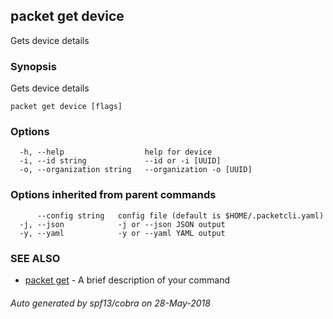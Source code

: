 ## packet get device

Gets device details

### Synopsis

Gets device details

```
packet get device [flags]
```

### Options

```
  -h, --help                  help for device
  -i, --id string             --id or -i [UUID]
  -o, --organization string   --organization -o [UUID]
```

### Options inherited from parent commands

```
      --config string   config file (default is $HOME/.packetcli.yaml)
  -j, --json            -j or --json JSON output
  -y, --yaml            -y or --yaml YAML output
```

### SEE ALSO

* [packet get](packet_get.md)	 - A brief description of your command

###### Auto generated by spf13/cobra on 28-May-2018
